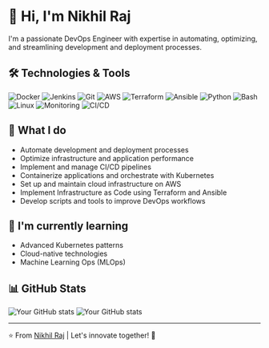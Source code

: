 # 👋 Hi, I'm Nikhil Raj

I'm a passionate DevOps Engineer with expertise in automating, optimizing, and streamlining development and deployment processes.

## 🛠 Technologies & Tools

![Docker](https://img.shields.io/badge/-Docker-2496ED?style=flat-square&logo=docker&logoColor=white)
![Jenkins](https://img.shields.io/badge/-Jenkins-D24939?style=flat-square&logo=jenkins&logoColor=white)
![Git](https://img.shields.io/badge/-Git-F05032?style=flat-square&logo=git&logoColor=white)
![AWS](https://img.shields.io/badge/-AWS-232F3E?style=flat-square&logo=amazon-aws&logoColor=white)
![Terraform](https://img.shields.io/badge/-Terraform-623CE4?style=flat-square&logo=terraform&logoColor=white)
![Ansible](https://img.shields.io/badge/-Ansible-EE0000?style=flat-square&logo=ansible&logoColor=white)
![Python](https://img.shields.io/badge/-Python-3776AB?style=flat-square&logo=python&logoColor=white)
![Bash](https://img.shields.io/badge/-Bash-4EAA25?style=flat-square&logo=gnu-bash&logoColor=white)
![Linux](https://img.shields.io/badge/-Linux-FCC624?style=flat-square&logo=linux&logoColor=black)
![Monitoring](https://img.shields.io/badge/-Monitoring-31B8BB?style=flat-square&logo=prometheus&logoColor=white)
![CI/CD](https://img.shields.io/badge/-CI%2FCD-4A90E2?style=flat-square&logo=github-actions&logoColor=white)

## 💼 What I do

- Automate development and deployment processes
- Optimize infrastructure and application performance
- Implement and manage CI/CD pipelines
- Containerize applications and orchestrate with Kubernetes
- Set up and maintain cloud infrastructure on AWS
- Implement Infrastructure as Code using Terraform and Ansible
- Develop scripts and tools to improve DevOps workflows

## 🌱 I'm currently learning

- Advanced Kubernetes patterns
- Cloud-native technologies
- Machine Learning Ops (MLOps)


## 📊 GitHub Stats

![Your GitHub stats](https://github-readme-stats.vercel.app/api?username=kannanrj&show_icons=true&theme=radical)
![Your GitHub stats](https://streak-stats.demolab.com/?user=kannanrj&amp;theme=highcontrast&amp)


---


⭐️ From [Nikhil Raj](https://github.com/kannanrj) | Let's innovate together! 🚀
